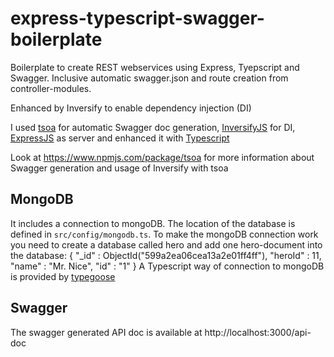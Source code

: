 # express-typescript-swagger-boilerplate
Boilerplate to create REST webservices using Express, Tyepscript and Swagger. Inclusive automatic swagger.json and route creation from controller-modules. 

Enhanced by Inversify to enable dependency injection (DI)

I used [tsoa](https://www.npmjs.com/package/tsoa) for automatic Swagger doc generation, [InversifyJS](https://github.com/inversify/InversifyJS) for DI, [ExpressJS](https://expressjs.com/) as server and enhanced it with [Typescript](typescriptlang.org)


Look at https://www.npmjs.com/package/tsoa for more information about Swagger generation and usage of Inversify with tsoa

## MongoDB
It includes a connection to mongoDB. The location of the database is defined in ```src/config/mongodb.ts```. To make the mongoDB connection work you need to create a database called hero and add one hero-document into the database:
    {
         "_id" : ObjectId("599a2ea06cea13a2e01ff4ff"),
        "heroId" : 11,
        "name" : "Mr. Nice",
        "id" : "1"
    }
A Typescript way of connection to mongoDB is provided by [typegoose](https://github.com/szokodiakos/typegoose)

## Swagger
The swagger generated API doc is available at http://localhost:3000/api-doc